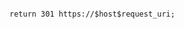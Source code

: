 <!-- layout:code post: 2012-01-09-nginx-redirect_redirect-from-http-to-https -->

```

return 301 https://$host$request_uri;

```
